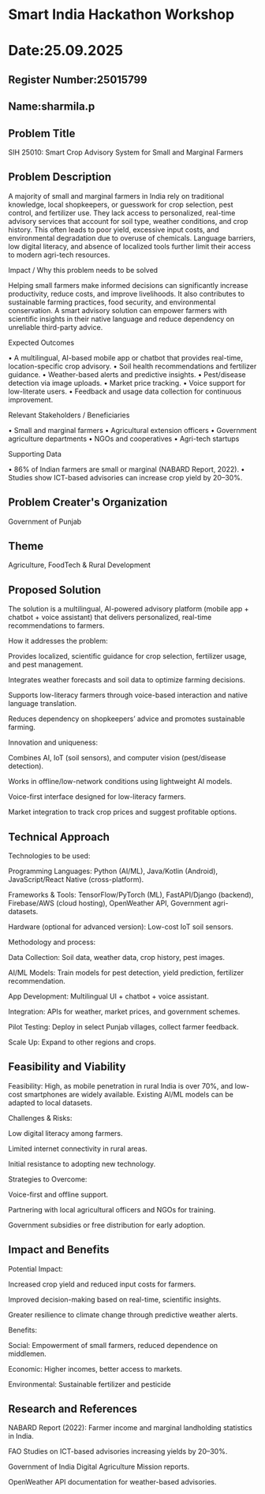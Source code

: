 # Smart India Hackathon Workshop
# Date:25.09.2025
## Register Number:25015799
## Name:sharmila.p
## Problem Title
SIH 25010: Smart Crop Advisory System for Small and Marginal Farmers
## Problem Description
A majority of small and marginal farmers in India rely on traditional knowledge, local shopkeepers, or guesswork for crop selection, pest control, and fertilizer use. They lack access to personalized, real-time advisory services that account for soil type, weather conditions, and crop history. This often leads to poor yield, excessive input costs, and environmental degradation due to overuse of chemicals. Language barriers, low digital literacy, and absence of localized tools further limit their access to modern agri-tech resources.

Impact / Why this problem needs to be solved

Helping small farmers make informed decisions can significantly increase productivity, reduce costs, and improve livelihoods. It also contributes to sustainable farming practices, food security, and environmental conservation. A smart advisory solution can empower farmers with scientific insights in their native language and reduce dependency on unreliable third-party advice.

Expected Outcomes

• A multilingual, AI-based mobile app or chatbot that provides real-time, location-specific crop advisory.
• Soil health recommendations and fertilizer guidance.
• Weather-based alerts and predictive insights.
• Pest/disease detection via image uploads.
• Market price tracking.
• Voice support for low-literate users.
• Feedback and usage data collection for continuous improvement.

Relevant Stakeholders / Beneficiaries

• Small and marginal farmers
• Agricultural extension officers
• Government agriculture departments
• NGOs and cooperatives
• Agri-tech startups

Supporting Data

• 86% of Indian farmers are small or marginal (NABARD Report, 2022).
• Studies show ICT-based advisories can increase crop yield by 20–30%.

## Problem Creater's Organization
Government of Punjab

## Theme
Agriculture, FoodTech & Rural Development

## Proposed Solution
The solution is a multilingual, AI-powered advisory platform (mobile app + chatbot + voice assistant) that delivers personalized, real-time recommendations to farmers.

How it addresses the problem:

Provides localized, scientific guidance for crop selection, fertilizer usage, and pest management.

Integrates weather forecasts and soil data to optimize farming decisions.

Supports low-literacy farmers through voice-based interaction and native language translation.

Reduces dependency on shopkeepers’ advice and promotes sustainable farming.

Innovation and uniqueness:

Combines AI, IoT (soil sensors), and computer vision (pest/disease detection).

Works in offline/low-network conditions using lightweight AI models.

Voice-first interface designed for low-literacy farmers.

Market integration to track crop prices and suggest profitable options.
## Technical Approach
Technologies to be used:

Programming Languages: Python (AI/ML), Java/Kotlin (Android), JavaScript/React Native (cross-platform).

Frameworks & Tools: TensorFlow/PyTorch (ML), FastAPI/Django (backend), Firebase/AWS (cloud hosting), OpenWeather API, Government agri-datasets.

Hardware (optional for advanced version): Low-cost IoT soil sensors.

Methodology and process:

Data Collection: Soil data, weather data, crop history, pest images.

AI/ML Models: Train models for pest detection, yield prediction, fertilizer recommendation.

App Development: Multilingual UI + chatbot + voice assistant.

Integration: APIs for weather, market prices, and government schemes.

Pilot Testing: Deploy in select Punjab villages, collect farmer feedback.

Scale Up: Expand to other regions and crops.
## Feasibility and Viability
Feasibility: High, as mobile penetration in rural India is over 70%, and low-cost smartphones are widely available. Existing AI/ML models can be adapted to local datasets.

Challenges & Risks:

Low digital literacy among farmers.

Limited internet connectivity in rural areas.

Initial resistance to adopting new technology.

Strategies to Overcome:

Voice-first and offline support.

Partnering with local agricultural officers and NGOs for training.

Government subsidies or free distribution for early adoption.
## Impact and Benefits
Potential Impact:

Increased crop yield and reduced input costs for farmers.

Improved decision-making based on real-time, scientific insights.

Greater resilience to climate change through predictive weather alerts.

Benefits:

Social: Empowerment of small farmers, reduced dependence on middlemen.

Economic: Higher incomes, better access to markets.

Environmental: Sustainable fertilizer and pesticide
## Research and References
NABARD Report (2022): Farmer income and marginal landholding statistics in India.

FAO Studies on ICT-based advisories increasing yields by 20–30%.

Government of India Digital Agriculture Mission reports.

OpenWeather API documentation for weather-based advisories.
